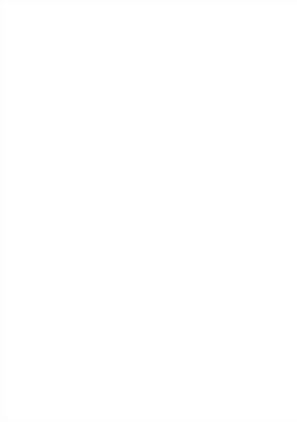 <!DOCTYPE html>
<html>
<head>
<meta http-equiv="X-UA-Compatible" content="IE=Edge" />
<meta charset="utf-8" />
</head>

<body style="margin: 0;">

<div id="p1" style="overflow: hidden; position: relative; background-color: white; width: 910px; height: 1286px;">

<!-- Begin page background -->
<div id="pg1Overlay" style="width:100%; height:100%; position:absolute; z-index:1; background-color:rgba(0,0,0,0); -webkit-user-select: none;"></div>
<div id="pg1" style="-webkit-user-select: none;"><object width="910" height="1286" data="1/1.svg" type="image/svg+xml" id="pdf1" style="width:910px; height:1286px; -moz-transform:scale(1); z-index: 0;"></object></div>
<!-- End page background -->


</div>
</body>
</html>
